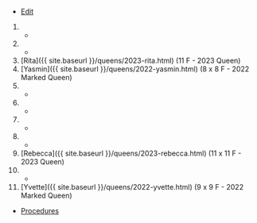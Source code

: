 * [Edit](https://github.com/joejcollins/rhapsody-angel/edit/master/_includes/apiary.md)

1. -
2. -
3. [Rita]({{ site.baseurl }}/queens/2023-rita.html) (11 F - 2023 Queen)
4. [Yasmin]({{ site.baseurl }}/queens/2022-yasmin.html) (8 x 8 F - 2022 Marked Queen)
5. -
6. -
7. -
8. -
9. [Rebecca]({{ site.baseurl }}/queens/2023-rebecca.html) (11 x 11 F - 2023 Queen)
10. -
11. [Yvette]({{ site.baseurl }}/queens/2022-yvette.html) (9 x 9 F - 2022 Marked Queen)

* [Procedures](https://github.com/joejcollins/rhapsody-angel/raw/master/book/00Book.pdf)
